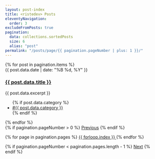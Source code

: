 ```yaml
---
layout: post-index
title: <ristedev> Posts
eleventyNavigation:
  order: 3
excludeFromPosts: true
pagination:
  data: collections.sortedPosts
  size: 6
  alias: "post"
permalink: "/posts/page/{{ pagination.pageNumber | plus: 1 }}/"
---
```


<div class="post-grid">
{% for post in pagination.items %}
  <article class="post-preview">
    <div class="post-preview-date">
      <time datetime="{{ post.data.date | date: '%Y-%m-%d' }}">{{ post.data.date | date: "%B %d, %Y" }}</time>
    </div>
    <h3 class="post-preview-title">
      <a class="post-preview-link" href="{{ post.url }}">{{ post.data.title }}</a>
    </h3>
    <p class="post-preview-description">{{ post.data.excerpt }}</p>
    <ul class="post-preview-tags" aria-label="Tags">
      {% if post.data.category %}
      <li>
        <a href="/tags/{{ post.data.category | slugify }}/" class="post-preview-tag" aria-label="{{ post.data.category }}">#{{ post.data.category }}</a>
      </li>
      {% endif %}
    </ul>
  </article>
{% endfor %}
</div>

<div class="pagination">
  {% if pagination.pageNumber > 0 %}
    <a href="{{ pagination.href.previous }}">Previous</a>
  {% endif %}

  {% for page in pagination.pages %}
  <a href="{{ pagination.hrefs[forloop.index0] }}" class="{% if forloop.index0 == pagination.pageNumber %}current{% endif %}">
    {{ forloop.index }}
  </a>
  {% endfor %}

  {% if pagination.pageNumber < pagination.pages.length - 1 %}
    <a href="{{ pagination.href.next }}">Next</a>
  {% endif %}
</div>